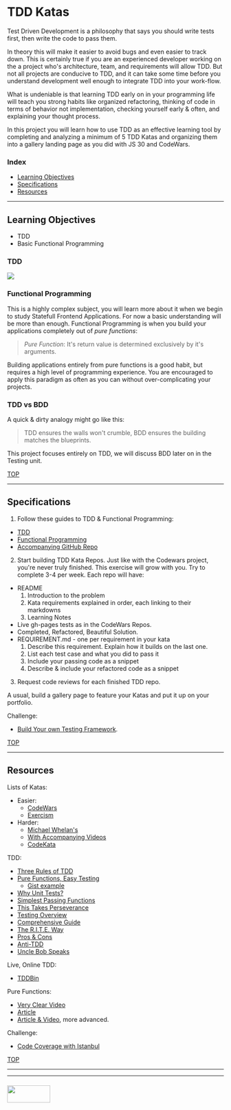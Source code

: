 # TDD Katas

Test Driven Development is a philosophy that says you should write tests first, then write the code to pass them.  

In theory this will make it easier to avoid bugs and even easier to track down. This is certainly true if you are an experienced developer working on the a project who's architecture, team, and requirements will allow TDD.  But not all projects are conducive to TDD, and it can take some time before you understand development well enough to integrate TDD into your work-flow.

What is undeniable is that learning TDD early on in your programming life will teach you strong habits like organized refactoring, thinking of code in terms of behavior not implementation, checking yourself early & often, and explaining your thought process.

In this project you will learn how to use TDD as an effective learning tool by completing and analyzing a minimum of 5 TDD Katas and organizing them into a gallery landing page as you did with JS 30 and CodeWars.

### Index
* [Learning Objectives](#learning-objectives)
* [Specifications](#specifications)
* [Resources](#resources)

---

## Learning Objectives

* TDD
* Basic Functional Programming

### TDD

![](https://www.allaboutcircuits.com/uploads/articles/red-green-refactor.png)

### Functional Programming

This is a highly complex subject, you will learn more about it when we begin to study Statefull Frontend Applications.  For now a basic understanding will be more than enough.  Functional Programming is when you build your applications completely out of _pure functions_:

> _Pure Function_: It's return value is determined exclusively by it's arguments.

Building applications entirely from pure functions is a good habit, but requires a high level of programming experience.  You are encouraged to apply this paradigm as often as you can without over-complicating your projects.

### TDD vs BDD

A quick & dirty analogy might go like this:

> TDD ensures the walls won't crumble, BDD ensures the building matches the blueprints.

This project focuses entirely on TDD, we will discuss BDD later on in the Testing unit.

[TOP](#index)

---

## Specifications

1. Follow these guides to TDD & Functional Programming:
  * [TDD](http://www.kaidez.com/learn-javascript-unit-testing/#review-james-code)
  * [Functional Programming](https://jrsinclair.com/articles/2016/gentle-introduction-to-functional-javascript-intro/)
  * [Accompanying GitHub Repo](https://github.com/kaidez/functional-programming-unit-testing)
2. Start building TDD Kata Repos.  Just like with the Codewars project, you're never truly finished.  This exercise will grow with you. Try to complete 3-4 per week.  Each repo will have:
  * README
    1. Introduction to the problem
    3. Kata requirements explained in order, each linking to their markdowns
    4. Learning Notes
  * Live gh-pages tests as in the CodeWars Repos.
  * Completed, Refactored, Beautiful Solution.
  * REQUIREMENT.md - one per requirement in your kata
    1. Describe this requirement.  Explain how it builds on the last one.
    2. List each test case and what you did to pass it
    3. Include your passing code as a snippet
    4. Describe & include your refactored code as a snippet
3. Request code reviews for each finished TDD repo.

A usual, build a gallery page to feature your Katas and put it up on your portfolio.


Challenge:
* [Build Your own Testing Framework](http://www.tddfellow.com/blog/2016/07/15/build-your-own-testing-framework/).

[TOP](#index)

---

## Resources


Lists of Katas:
* Easier:
  * [CodeWars](https://www.codewars.com/)
  * [Exercism](https://github.com/exercism/javascript)
* Harder:
  * [Michael Whelan's](http://www.michael-whelan.net/code-katas-for-practicing-tdd/)
  * [With Accompanying Videos](http://www.codekatas.org)
  * [CodeKata](http://codekata.com)

TDD:
* [Three Rules of TDD](http://www.tddfellow.com/blog/2017/02/03/learning-test-driven-development-with-javascript-laws-of-tdd/) 
* [Pure Functions, Easy Testing](https://github.com/foundersandcoders/ws-pure-functions-easy-testing)
  * [Gist example](https://gist.github.com/colevandersWands/d6e7a46c5872d309e3de4377c2c9c216)
* [Why Unit Tests?](https://www.youtube.com/watch?v=Eu35xM76kKY)
* [Simplest Passing Functions](https://github.com/elewa-academy/General-Resources/tree/master/programming-resources/simplestPassingFuncs)
* [This Takes Perseverance](https://www.youtube.com/watch?v=ib2Pt9_zciA)
* [Testing Overview](https://elewa-academy.github.io/General-Resources/programming-resources/testing-101.html)
* [Comprehensive Guide](https://github.com/mawrkus/js-unit-testing-guide)
* [The R.I.T.E. Way](https://medium.com/javascript-scene/tdd-the-rite-way-53c9b46f45e3)
* [Pros & Cons](https://www.quora.com/What-are-the-pros-and-cons-of-test-driven-development)
* [Anti-TDD](https://hackhands.com/dont-code-katas/)
* [Uncle Bob Speaks](https://www.youtube.com/watch?v=GvAzrC6-spQ)


Live, Online TDD:
* [TDDBin](http://tddbin.com)

Pure Functions:
* [Very Clear Video](https://www.youtube.com/watch?v=AHbRVJzpB54)
* [Article](https://medium.com/@jamesjefferyuk/javascript-what-are-pure-functions-4d4d5392d49c)
* [Article & Video](https://medium.com/javascript-scene/master-the-javascript-interview-what-is-a-pure-function-d1c076bec976), more advanced.

Challenge:
* [Code Coverage with Istanbul](https://istanbul.js.org)



[TOP](#index)


___
___
### <a href="http://elewa.education/blog" target="_blank"><img src="https://user-images.githubusercontent.com/18554853/34921062-506450ae-f97d-11e7-875f-6feeb26ad72d.png" width="100" height="40"/></a>

